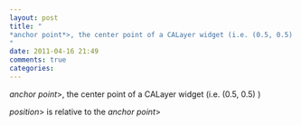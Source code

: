 ```yaml
---
layout: post
title: "
*anchor point*>, the center point of a CALayer widget (i.e. (0.5, 0.5) )
"
date: 2011-04-16 21:49
comments: true
categories: 
---
```


*anchor point*>, the center point of a CALayer widget (i.e. (0.5, 0.5) )


*position*> is relative to the *anchor point*>

